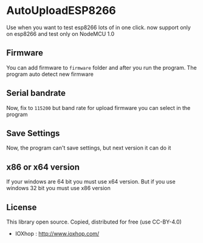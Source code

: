# AutoUploadESP8266

Use when you want to test esp8266 lots of in one click. now support only on esp8266 and test only on NodeMCU 1.0

## Firmware

You can add firmware to `firmware` folder and after you run the program. The program auto detect new firmware

## Serial bandrate

Now, fix to `115200` but band rate for upload firmware you can select in the program

## Save Settings

Now, the program can't save settings, but next version it can do it

## x86 or x64 version

If your windows are 64 bit you must use x64 version. But if you use windows 32 bit you must use x86 version

## License
This library open source. Copied, distributed for free (use CC-BY-4.0)

 * IOXhop : http://www.ioxhop.com/
